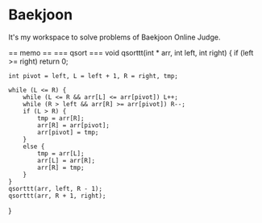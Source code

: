 # Baekjoon

It's my workspace to solve problems of Baekjoon Online Judge.

== memo ==
=== qsort ===
void qsorttt(int * arr, int left, int right) {
	if (left >= right) return 0;

	int pivot = left, L = left + 1, R = right, tmp;

	while (L <= R) {
		while (L <= R && arr[L] <= arr[pivot]) L++;
		while (R > left && arr[R] >= arr[pivot]) R--;
		if (L > R) {
			tmp = arr[R];
			arr[R] = arr[pivot];
			arr[pivot] = tmp;
		}
		else {
			tmp = arr[L];
			arr[L] = arr[R];
			arr[R] = tmp;
		}
	}
	qsorttt(arr, left, R - 1);
	qsorttt(arr, R + 1, right);
}
